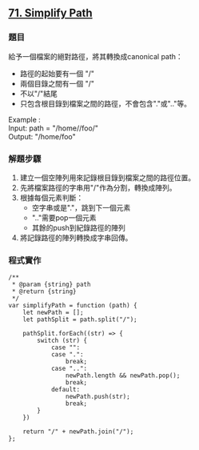 ## [71. Simplify Path](https://leetcode.com/problems/simplify-path/description/?envType=study-plan-v2&envId=top-interview-150 "Title")

### 題目
給予一個檔案的絕對路徑，將其轉換成canonical path：  
* 路徑的起始要有一個 "/"
* 兩個目錄之間有一個 "/"
* 不以"/"結尾
* 只包含根目錄到檔案之間的路徑，不會包含"."或".."等。

Example :  
Input: path = "/home//foo/"  
Output: "/home/foo"  



### 解題步驟
1. 建立一個空陣列用來記錄根目錄到檔案之間的路徑位置。
2. 先將檔案路徑的字串用"/"作為分割，轉換成陣列。
3. 根據每個元素判斷：  
    * 空字串或是"."，跳到下一個元素
    * ".."需要pop一個元素
    * 其餘的push到紀錄路徑的陣列
4. 將記錄路徑的陣列轉換成字串回傳。


### 程式實作

```JS
/**
 * @param {string} path
 * @return {string}
 */
var simplifyPath = function (path) {
    let newPath = [];
    let pathSplit = path.split("/");

    pathSplit.forEach((str) => {
        switch (str) {
            case "":
            case ".":
                break;
            case "..":
                newPath.length && newPath.pop();
                break;
            default:
                newPath.push(str);
                break;
        }
    })

    return "/" + newPath.join("/");
};
```

